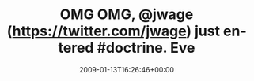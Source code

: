 ---
retweeted: false
source: <a href="http://twitter.com" rel="nofollow">Twitter Web Client</a>
entities:
  hashtags:
  - text: doctrine
    indices:
    - '29'
    - '38'
  symbols: []
  user_mentions:
  - name: Jonathan H. Wage
    screen_name: jwage
    indices:
    - '9'
    - '15'
    id_str: '8150902'
    id: '8150902'
  urls: []
display_text_range:
- '0'
- '60'
favorite_count: '0'
id_str: '1115966176'
truncated: false
retweet_count: '0'
id: '1115966176'
created_at: Tue Jan 13 16:26:46 +0000 2009
favorited: false
full_text: 'OMG OMG, [@jwage](https://twitter.com/jwage) just entered #doctrine. Everyone
  get him! (:'
lang: en
tags:
- doctrine
- pesos/twitter
date: '2009-01-13T16:26:46+00:00'
src: https://twitter.com/bascht/status/1115966176
original_url: https://twitter.com/bascht/status/1115966176
type: twitter_tweet
text: 'OMG OMG, [@jwage](https://twitter.com/jwage) just entered #doctrine. Everyone
  get him! (:'
title: 'OMG OMG, @jwage (https://twitter.com/jwage) just entered #doctrine. Eve'

---